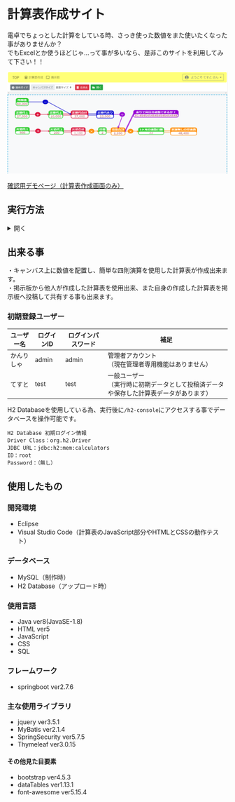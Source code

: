 # 計算表作成サイト
電卓でちょっとした計算をしている時、さっき使った数値をまた使いたくなった事がありませんか？<br>
でもExcelとか使うほどじゃ…って事が多いなら、是非このサイトを利用してみて下さい！！

<img src="calculatorpage.png" width="800px">

[確認用デモページ（計算表作成画面のみ）](https://orioriva.github.io/)

## 実行方法
<details>
<summary>開く</summary>


</details>

## 出来る事
・キャンバス上に数値を配置し、簡単な四則演算を使用した計算表が作成出来ます。<br>
・掲示板から他人が作成した計算表を使用出来、また自身の作成した計算表を掲示板へ投稿して共有する事も出来ます。

### 初期登録ユーザー
ユーザー名|ログインID|ログインパスワード|補足
---|---|---|---
かんりしゃ|admin|admin|管理者アカウント<br>（現在管理者専用機能はありません）
てすと|test|test|一般ユーザー<br>（実行時に初期データとして投稿済データや保存した計算表データがあります）

H2 Databaseを使用している為、実行後に`/h2-console`にアクセスする事でデータベースを操作可能です。
```
H2 Database 初期ログイン情報
Driver Class：org.h2.Driver
JDBC URL：jdbc:h2:mem:calculators
ID：root
Password：（無し）
```


## 使用したもの
### 開発環境
- Eclipse
- Visual Studio Code（計算表のJavaScript部分やHTMLとCSSの動作テスト）

### データベース
- MySQL（制作時）
- H2 Database（アップロード時）

### 使用言語
- Java ver8(JavaSE-1.8)
- HTML ver5
- JavaScript
- CSS
- SQL

### フレームワーク
- springboot ver2.7.6

### 主な使用ライブラリ
- jquery ver3.5.1
- MyBatis ver2.1.4
- SpringSecurity ver5.7.5
- Thymeleaf ver3.0.15

#### その他見た目要素
- bootstrap ver4.5.3
- dataTables ver1.13.1
- font-awesome ver5.15.4
